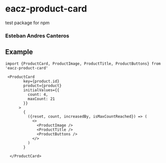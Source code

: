 # eacz-product-card

test package for npm

### Esteban Andres Canteros

## Example

```
import {ProductCard, ProductImage, ProductTitle, ProductButtons} from 'eacz-product-card'

```


```
 <ProductCard 
        key={product.id}
        product={product}
        initialValues={{
          count: 4,
          maxCount: 21
        }}
      >
        {
          ({reset, count, increasedBy, isMaxCountReached}) => (
            <>  
              <ProductImage />
              <ProductTitle />
              <ProductButtons />
            </>
          )
        }
      
  </ProductCard>
```